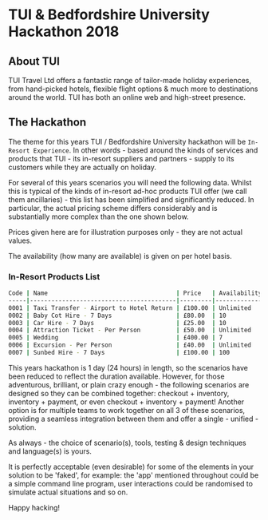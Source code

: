 # TUI &amp; Bedfordshire University Hackathon 2018

## About TUI

TUI Travel Ltd offers a fantastic range of tailor-made holiday experiences, from hand-picked hotels, flexible flight options & much more to destinations around the world. TUI has both an online web and high-street presence.

## The Hackathon

The theme for this years TUI / Bedfordshire University hackathon will be `In-Resort Experience`.  In other words - based around the kinds of services and products that TUI - its in-resort suppliers and partners - supply to its customers while they are actually on holiday.

For several of this years scenarios you will need the following data.  Whilst this is typical of the kinds of in-resort ad-hoc products TUI offer (we call them ancillaries) - this list has been simplified and significantly reduced.  In particular, the actual pricing scheme differs considerably and is substantially more complex than the one shown below.  

Prices given here are for illustration purposes only - they are not actual values.  

The availability (how many are available) is given on per hotel basis.

### In-Resort Products List

```bash
Code | Name                                    | Price   | Availability
-----|-----------------------------------------|---------|-------------
0001 | Taxi Transfer - Airport to Hotel Return | £100.00 | Unlimited
0002 | Baby Cot Hire - 7 Days                  | £80.00  | 10
0003 | Car Hire - 7 Days                       | £25.00  | 10
0004 | Attraction Ticket - Per Person          | £50.00  | Unlimited
0005 | Wedding                                 | £400.00 | 7
0006 | Excursion - Per Person                  | £40.00  | Unlimited
0007 | Sunbed Hire - 7 Days                    | £100.00 | 100
```

This years hackathon is 1 day (24 hours) in length, so the scenarios have been reduced to reflect the duration available.  However, for those adventurous, brilliant, or plain crazy enough - the following scenarios are designed so they can be combined together: checkout + inventory, inventory + payment, or even checkout + inventory + payment!  Another option is for multiple teams to work together on all 3 of these scenarios, providing a seamless integration between them and offer a single - unified - solution.

As always - the choice of scenario(s), tools, testing & design techniques and language(s) is yours.  

It is perfectly acceptable (even desirable) for some of the elements in your solution to be 'faked', for example: the 'app' mentioned throughout could be a simple command line program, user interactions could be randomised to simulate actual situations and so on.

Happy hacking!
